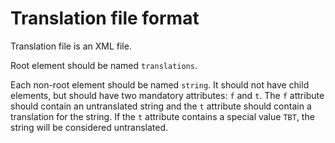 
# Translation file format

Translation file is an XML file.

Root element should be named `translations`.

Each non-root element should be named `string`. It should not have child elements, but should
have two mandatory attributes: `f` and `t`. The `f` attribute should contain an untranslated
string and the `t` attribute should contain a translation for the string. If the `t` attribute
contains a special value `TBT`, the string will be considered untranslated.
